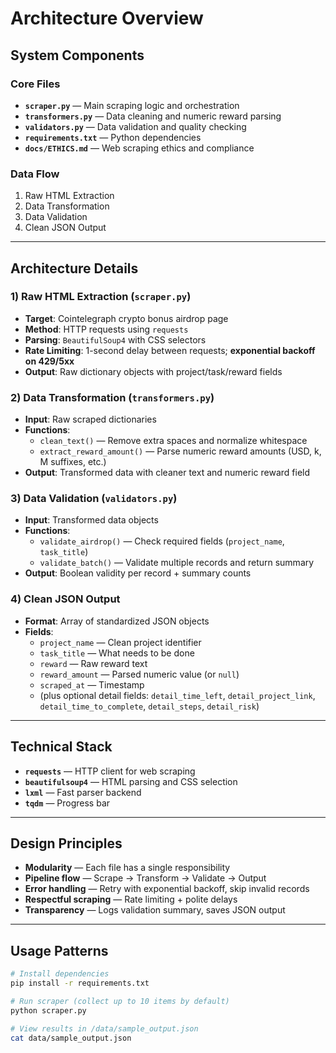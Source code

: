 # Architecture Overview

## System Components

### Core Files
- **`scraper.py`** — Main scraping logic and orchestration  
- **`transformers.py`** — Data cleaning and numeric reward parsing  
- **`validators.py`** — Data validation and quality checking  
- **`requirements.txt`** — Python dependencies  
- **`docs/ETHICS.md`** — Web scraping ethics and compliance

### Data Flow
1. Raw HTML Extraction  
2. Data Transformation  
3. Data Validation  
4. Clean JSON Output  

---

## Architecture Details

### 1) Raw HTML Extraction (`scraper.py`)
- **Target**: Cointelegraph crypto bonus airdrop page  
- **Method**: HTTP requests using `requests`  
- **Parsing**: `BeautifulSoup4` with CSS selectors  
- **Rate Limiting**: 1-second delay between requests; **exponential backoff on 429/5xx**  
- **Output**: Raw dictionary objects with project/task/reward fields  

### 2) Data Transformation (`transformers.py`)
- **Input**: Raw scraped dictionaries  
- **Functions**:
  - `clean_text()` — Remove extra spaces and normalize whitespace  
  - `extract_reward_amount()` — Parse numeric reward amounts (USD, k, M suffixes, etc.)  
- **Output**: Transformed data with cleaner text and numeric reward field  

### 3) Data Validation (`validators.py`)
- **Input**: Transformed data objects  
- **Functions**:
  - `validate_airdrop()` — Check required fields (`project_name`, `task_title`)  
  - `validate_batch()` — Validate multiple records and return summary  
- **Output**: Boolean validity per record + summary counts  

### 4) Clean JSON Output
- **Format**: Array of standardized JSON objects  
- **Fields**:
  - `project_name` — Clean project identifier  
  - `task_title` — What needs to be done  
  - `reward` — Raw reward text  
  - `reward_amount` — Parsed numeric value (or `null`)  
  - `scraped_at` — Timestamp  
  - (plus optional detail fields: `detail_time_left`, `detail_project_link`, `detail_time_to_complete`, `detail_steps`, `detail_risk`)  

---

## Technical Stack

- **`requests`** — HTTP client for web scraping  
- **`beautifulsoup4`** — HTML parsing and CSS selection  
- **`lxml`** — Fast parser backend  
- **`tqdm`** — Progress bar  

---

## Design Principles

- **Modularity** — Each file has a single responsibility  
- **Pipeline flow** — Scrape → Transform → Validate → Output  
- **Error handling** — Retry with exponential backoff, skip invalid records  
- **Respectful scraping** — Rate limiting + polite delays  
- **Transparency** — Logs validation summary, saves JSON output  

---

## Usage Patterns

```bash
# Install dependencies
pip install -r requirements.txt

# Run scraper (collect up to 10 items by default)
python scraper.py

# View results in /data/sample_output.json
cat data/sample_output.json
